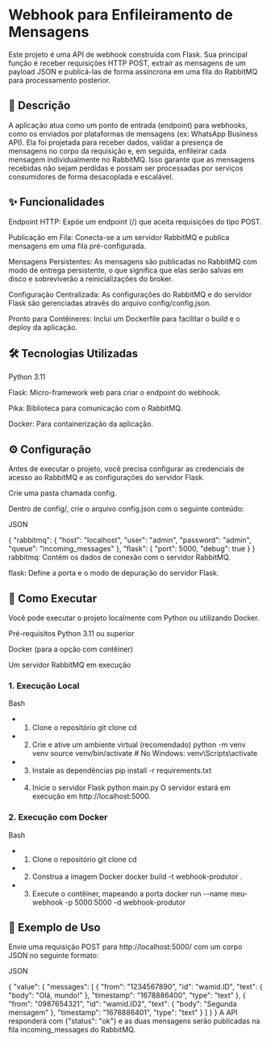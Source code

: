 # Webhook para Enfileiramento de Mensagens
Este projeto é uma API de webhook construída com Flask. Sua principal função é receber requisições HTTP POST, extrair as mensagens de um payload JSON e publicá-las de forma assíncrona em uma fila do RabbitMQ para processamento posterior.

## 📜 Descrição
A aplicação atua como um ponto de entrada (endpoint) para webhooks, como os enviados por plataformas de mensagens (ex: WhatsApp Business API). Ela foi projetada para receber dados, validar a presença de mensagens no corpo da requisição e, em seguida, enfileirar cada mensagem individualmente no RabbitMQ. Isso garante que as mensagens recebidas não sejam perdidas e possam ser processadas por serviços consumidores de forma desacoplada e escalável.

## ✨ Funcionalidades
Endpoint HTTP: Expõe um endpoint (/) que aceita requisições do tipo POST.

Publicação em Fila: Conecta-se a um servidor RabbitMQ e publica mensagens em uma fila pré-configurada.

Mensagens Persistentes: As mensagens são publicadas no RabbitMQ com modo de entrega persistente, o que significa que elas serão salvas em disco e sobreviverão a reinicializações do broker.

Configuração Centralizada: As configurações do RabbitMQ e do servidor Flask são gerenciadas através do arquivo config/config.json.


Pronto para Contêineres: Inclui um Dockerfile para facilitar o build e o deploy da aplicação. 

## 🛠️ Tecnologias Utilizadas
Python 3.11


Flask: Micro-framework web para criar o endpoint do webhook. 


Pika: Biblioteca para comunicação com o RabbitMQ. 

Docker: Para containerização da aplicação.

## ⚙️ Configuração
Antes de executar o projeto, você precisa configurar as credenciais de acesso ao RabbitMQ e as configurações do servidor Flask.

Crie uma pasta chamada config.

Dentro de config/, crie o arquivo config.json com o seguinte conteúdo:

JSON

{
  "rabbitmq": {
    "host": "localhost",
    "user": "admin",
    "password": "admin",
    "queue": "incoming_messages"
  },
  "flask": {
    "port": 5000,
    "debug": true
  }
}
rabbitmq: Contém os dados de conexão com o servidor RabbitMQ.

flask: Define a porta e o modo de depuração do servidor Flask.

## 🚀 Como Executar
Você pode executar o projeto localmente com Python ou utilizando Docker.

Pré-requisitos
Python 3.11 ou superior

Docker (para a opção com contêiner)

Um servidor RabbitMQ em execução

### 1. Execução Local
Bash

- 1. Clone o repositório
git clone <url-do-seu-repositorio>
cd <nome-do-repositorio>

- 2. Crie e ative um ambiente virtual (recomendado)
python -m venv venv
source venv/bin/activate  # No Windows: venv\Scripts\activate

- 3. Instale as dependências
pip install -r requirements.txt

- 4. Inicie o servidor Flask
python main.py
O servidor estará em execução em http://localhost:5000.

### 2. Execução com Docker
Bash

- 1. Clone o repositório
git clone <url-do-seu-repositorio>
cd <nome-do-repositorio>

- 2. Construa a imagem Docker
docker build -t webhook-produtor .

- 3. Execute o contêiner, mapeando a porta
docker run --name meu-webhook -p 5000:5000 -d webhook-produtor

## 📝 Exemplo de Uso
Envie uma requisição POST para http://localhost:5000/ com um corpo JSON no seguinte formato:

JSON

{
  "value": {
    "messages": [
      {
        "from": "1234567890",
        "id": "wamid.ID",
        "text": {
          "body": "Olá, mundo!"
        },
        "timestamp": "1678886400",
        "type": "text"
      },
      {
        "from": "0987654321",
        "id": "wamid.ID2",
        "text": {
          "body": "Segunda mensagem"
        },
        "timestamp": "1678886401",
        "type": "text"
      }
    ]
  }
}
A API responderá com {"status": "ok"} e as duas mensagens serão publicadas na fila incoming_messages do RabbitMQ.